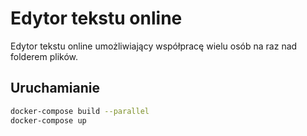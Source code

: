 # Edytor tekstu online

Edytor tekstu online umożliwiający współpracę wielu osób na raz nad folderem plików.


## Uruchamianie
```bash
docker-compose build --parallel
docker-compose up
```